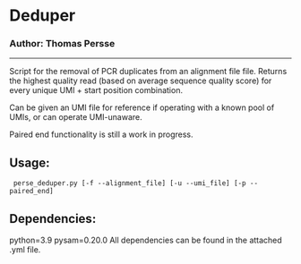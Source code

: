 # Deduper
### Author: Thomas Persse

---

Script for the removal of PCR duplicates from an alignment file file. Returns the highest quality read (based on average sequence quality score) for every unique UMI + start position combination. 

Can be given an UMI file for reference if operating with a known pool of UMIs, or can operate UMI-unaware. 

Paired end functionality is still a work in progress. 

## Usage:
` perse_deduper.py [-f --alignment_file] [-u --umi_file] [-p --paired_end]`

## Dependencies:
python=3.9
pysam=0.20.0
All dependencies can be found in the attached .yml file. 
